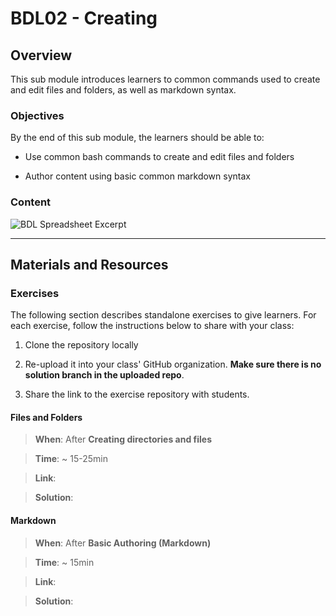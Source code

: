 
# BDL02 - Creating

  

## Overview

  

This sub module introduces learners to common commands used to create and edit files and folders, as well as markdown syntax.

  

### Objectives

  

By the end of this sub module, the learners should be able to:

  

- Use common bash commands to create and edit files and folders

- Author content using basic common markdown syntax

  

### Content

  

![BDL Spreadsheet Excerpt](http://spreadshot.io/api/capture?id=2PACX-1vRmbQwSykUGZ0ft5T7p6_eAwOaQk-fAe2Jrq_D-7hILIa1eH-9W-7xMCbh5c92uXbFY5OOQnY-Oifl2&gid=0&single=true&range=C8:C10&width=525&height=300&scale=1.25)

  



  

---

  

## Materials and Resources

  

### Exercises

  

The following section describes standalone exercises to give learners. For each exercise, follow the instructions below to share with your class:

  

1. Clone the repository locally

1. Re-upload it into your class' GitHub organization. **Make sure there is no solution branch in the uploaded repo**.

1. Share the link to the exercise repository with students.

  

#### Files and Folders

  

>  **When**: After **Creating directories and files**

>

>  **Time**: ~ 15-25min

>

>  **Link**: 

>

>  **Solution**: 

  

#### Markdown

  

>  **When**: After **Basic Authoring (Markdown)**

>

>  **Time**: ~ 15min

>

>  **Link**: 

>

>  **Solution**: 